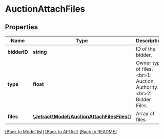 # AuctionAttachFiles

## Properties
Name | Type | Description | Notes
------------ | ------------- | ------------- | -------------
**bidderID** | **string** | ID of the bidder. | [optional] 
**type** | **float** | Owner type of files.&lt;br&gt;1: Auction Authority.&lt;br&gt;2: Bidder Files. | [optional] 
**files** | [**\Jetract\Model\AuctionAttachFilesFiles[]**](AuctionAttachFilesFiles.md) | Array of files. | [optional] 

[[Back to Model list]](../README.md#documentation-for-models) [[Back to API list]](../README.md#documentation-for-api-endpoints) [[Back to README]](../README.md)


